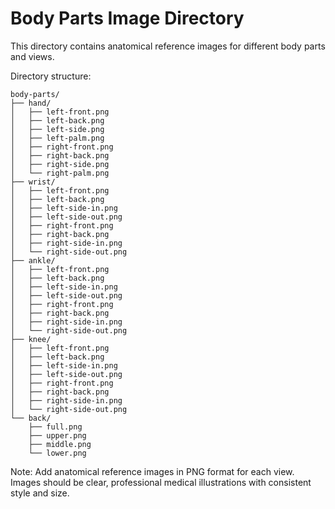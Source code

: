 # Body Parts Image Directory

This directory contains anatomical reference images for different body parts and views.

Directory structure:
```
body-parts/
├── hand/
│   ├── left-front.png
│   ├── left-back.png
│   ├── left-side.png
│   ├── left-palm.png
│   ├── right-front.png
│   ├── right-back.png
│   ├── right-side.png
│   └── right-palm.png
├── wrist/
│   ├── left-front.png
│   ├── left-back.png
│   ├── left-side-in.png
│   ├── left-side-out.png
│   ├── right-front.png
│   ├── right-back.png
│   ├── right-side-in.png
│   └── right-side-out.png
├── ankle/
│   ├── left-front.png
│   ├── left-back.png
│   ├── left-side-in.png
│   ├── left-side-out.png
│   ├── right-front.png
│   ├── right-back.png
│   ├── right-side-in.png
│   └── right-side-out.png
├── knee/
│   ├── left-front.png
│   ├── left-back.png
│   ├── left-side-in.png
│   ├── left-side-out.png
│   ├── right-front.png
│   ├── right-back.png
│   ├── right-side-in.png
│   └── right-side-out.png
└── back/
    ├── full.png
    ├── upper.png
    ├── middle.png
    └── lower.png
```

Note: Add anatomical reference images in PNG format for each view. Images should be clear, professional medical illustrations with consistent style and size.